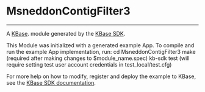 
# MsneddonContigFilter3
---

A  [KBase](https://kbase.us). module generated by the [KBase SDK](https://github.com/kbase/kb_sdk).


This Module was initialized with a generated example App.  To compile and run the
example App implementation, run:
  cd MsneddonContigFilter3
  make          (required after making changes to $module_name.spec)
  kb-sdk test   (will require setting test user account credentials in test_local/test.cfg)
  
For more help on how to modify, register and deploy the example to KBase, see the
[KBase SDK documentation](https://github.com/kbase/kb_sdk).

